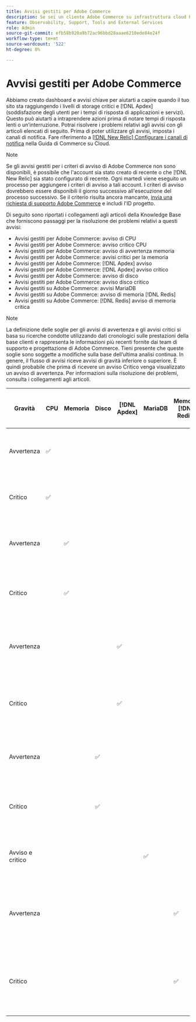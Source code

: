 ```yaml
---
title: Avvisi gestiti per Adobe Commerce
description: Se sei un cliente Adobe Commerce su infrastruttura cloud Pro plan architecture, puoi utilizzare avvisi gestiti per comprendere lo stato del sito. Se sei un cliente Adobe Commerce su infrastruttura cloud con architettura di piano Starter, riceverai solo avvisi per  [!DNL Apdex]  e condizioni relative al tasso di errore.
feature: Observability, Support, Tools and External Services
role: Admin
source-git-commit: efb58b920a9b72ac96bbd28aaae6210ede84e24f
workflow-type: tm+mt
source-wordcount: '522'
ht-degree: 0%

---
```



# Avvisi gestiti per Adobe Commerce


Abbiamo creato dashboard e avvisi chiave per aiutarti a capire quando il tuo sito sta raggiungendo i livelli di storage critici e [!DNL Apdex] (soddisfazione degli utenti per i tempi di risposta di applicazioni e servizi). Questo può aiutarti a intraprendere azioni prima di notare tempi di risposta lenti o un’interruzione. Potrai risolvere i problemi relativi agli avvisi con gli articoli elencati di seguito. Prima di poter utilizzare gli avvisi, imposta i canali di notifica. Fare riferimento a [[!DNL New Relic] Configurare i canali di notifica](https://experienceleague.adobe.com/en/docs/commerce-on-cloud/user-guide/monitor/new-relic/new-relic-service) nella Guida di Commerce su Cloud.

>[!NOTE]
>
>Se gli avvisi gestiti per i criteri di avviso di Adobe Commerce non sono disponibili, è possibile che l&#39;account sia stato creato di recente o che [!DNL New Relic] sia stato configurato di recente. Ogni martedì viene eseguito un processo per aggiungere i criteri di avviso a tali account. I criteri di avviso dovrebbero essere disponibili il giorno successivo all&#39;esecuzione del processo successivo. Se il criterio risulta ancora mancante, [invia una richiesta di supporto Adobe Commerce](https://experienceleague.adobe.com/en/docs/commerce-knowledge-base/kb/help-center-guide/magento-help-center-user-guide#support-case) e includi l&#39;ID progetto.

Di seguito sono riportati i collegamenti agli articoli della Knowledge Base che forniscono passaggi per la risoluzione dei problemi relativi a questi avvisi:

* Avvisi gestiti per Adobe Commerce: avviso di CPU
* Avvisi gestiti per Adobe Commerce: avviso critico CPU
* Avvisi gestiti per Adobe Commerce: avviso di avvertenza memoria
* Avvisi gestiti per Adobe Commerce: avvisi critici per la memoria
* Avvisi gestiti per Adobe Commerce: [!DNL Apdex] avviso
* Avvisi gestiti per Adobe Commerce: [!DNL Apdex] avviso critico
* Avvisi gestiti per Adobe Commerce: avviso di disco
* Avvisi gestiti per Adobe Commerce: avviso disco critico
* Avvisi gestiti su Adobe Commerce: avvisi MariaDB
* Avvisi gestiti su Adobe Commerce: avviso di memoria [!DNL Redis]
* Avvisi gestiti su Adobe Commerce: [!DNL Redis] avviso di memoria critica

>[!NOTE]
>
>La definizione delle soglie per gli avvisi di avvertenza e gli avvisi critici si basa su ricerche condotte utilizzando dati cronologici sulle prestazioni della base clienti e rappresenta le informazioni più recenti fornite dai team di supporto e progettazione di Adobe Commerce. Tieni presente che queste soglie sono soggette a modifiche sulla base dell’ultima analisi continua. In genere, il flusso di avvisi riceve avvisi di gravità inferiore o superiore. È quindi probabile che prima di ricevere un avviso Critico venga visualizzato un avviso di avvertenza. Per informazioni sulla risoluzione dei problemi, consulta i collegamenti agli articoli.

| Gravità | CPU | Memoria | Disco | [!DNL Apdex] | MariaDB | Memoria [!DNL Redis] | Articolo sulla risoluzione dei problemi |
|----------|-----|--------|------|-------|---------|--------------|-------------------------|
| Avvertenza | ✅ |        |      |       |         |              | [Avvisi gestiti per Adobe Commerce: avviso di CPU](managed-alerts-for-magento-commerce-cpu-warning-alert.md) |
| Critico | ✅ |        |      |       |         |              | [Avvisi gestiti per Adobe Commerce: avviso critico CPU](managed-alerts-on-magento-commerce-cpu-critical-alert.md) |
| Avvertenza |     | ✅ |      |       |         |              | [Avvisi gestiti per Adobe Commerce: avviso di memoria](managed-alerts-for-magento-commerce-memory-warning-alert.md) |
| Critico |     | ✅ |      |       |         |              | [Avvisi gestiti per Adobe Commerce: avviso di memoria critica](managed-alerts-on-magento-commerce-memory-critical-alert.md) |
| Avvertenza |     |        |      | ✅ |         |              | [Avvisi gestiti per Adobe Commerce: [!DNL Apdex] avviso](managed-alerts-for-magento-commerce-apdex-warning-alert.md) |
| Critico |     |        |      | ✅ |         |              | [Avvisi gestiti per Adobe Commerce: [!DNL Apdex] avviso critico](managed-alerts-for-magento-commerce-apdex-critical-alert.md) |
| Avvertenza |     |        | ✅ |       |         |              | [Avvisi gestiti per Adobe Commerce: avviso disco](managed-alerts-for-magento-commerce-disk-warning-alert.md) |
| Critico |     |        | ✅ |       |         |              | [Avvisi gestiti per Adobe Commerce: avviso disco critico](managed-alerts-for-magento-commerce-disk-critical-alert.md) |
| Avviso e critico |     |        |      |       | ✅ |              | [Avvisi gestiti su Adobe Commerce: avvisi MariaDB](managed-alerts-on-magento-commerce-mariadb-alerts.md) |
| Avvertenza |     |        |      |       |         | ✅ | [Avvisi gestiti in Adobe Commerce: [!DNL Redis] avviso di avviso memoria](managed-alerts-on-magento-commerce-redis-memory-warning-alert.md) |
| Critico |     |        |      |       |         | ✅ | [Avvisi gestiti in Adobe Commerce: [!DNL Redis] avviso di memoria critica](managed-alerts-on-magento-commerce-redis-memory-critical-alert.md) |
